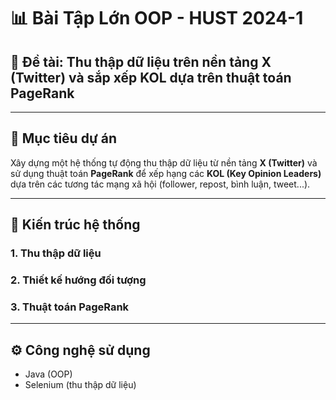 # 📊 Bài Tập Lớn OOP - HUST 2024-1

## 📌 Đề tài: Thu thập dữ liệu trên nền tảng X (Twitter) và sắp xếp KOL dựa trên thuật toán PageRank

---

## 🚀 Mục tiêu dự án
Xây dựng một hệ thống tự động thu thập dữ liệu từ nền tảng **X (Twitter)** và sử dụng thuật toán **PageRank** để xếp hạng các **KOL (Key Opinion Leaders)** dựa trên các tương tác mạng xã hội (follower, repost, bình luận, tweet...).

---

## 🧱 Kiến trúc hệ thống

### 1. Thu thập dữ liệu
### 2. Thiết kế hướng đối tượng
### 3. Thuật toán PageRank

---

## ⚙️ Công nghệ sử dụng
- Java (OOP)
- Selenium (thu thập dữ liệu)

